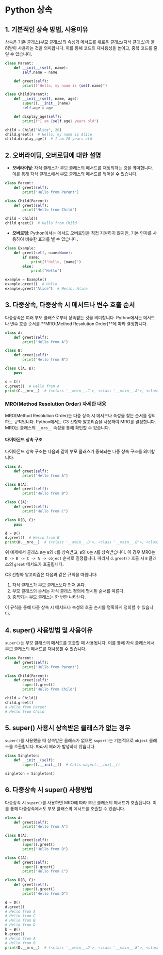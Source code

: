 # Python 상속

## 1. 기본적인 상속 방법, 사용이유
상속은 기존 클래스(부모 클래스)의 속성과 메서드를 새로운 클래스(자식 클래스)가 물려받아 사용하는 것을 의미합니다. 이를 통해 코드의 재사용성을 높이고, 중복 코드를 줄일 수 있습니다.

```python
class Parent:
    def __init__(self, name):
        self.name = name

    def greet(self):
        print(f"Hello, my name is {self.name}")

class Child(Parent):
    def __init__(self, name, age):
        super().__init__(name)
        self.age = age

    def display_age(self):
        print(f"I am {self.age} years old")

child = Child("Alice", 20)
child.greet()  # Hello, my name is Alice
child.display_age()  # I am 20 years old
```

## 2. 오버라이딩, 오버로딩에 대한 설명
- **오버라이딩**: 자식 클래스가 부모 클래스의 메서드를 재정의하는 것을 의미합니다. 이를 통해 자식 클래스에서 부모 클래스의 메서드를 덮어쓸 수 있습니다.

```python
class Parent:
    def greet(self):
        print("Hello from Parent")

class Child(Parent):
    def greet(self):
        print("Hello from Child")

child = Child()
child.greet()  # Hello from Child
```

- **오버로딩**: Python에서는 메서드 오버로딩을 직접 지원하지 않지만, 기본 인자를 사용하여 비슷한 효과를 낼 수 있습니다.

```python
class Example:
    def greet(self, name=None):
        if name:
            print(f"Hello, {name}")
        else:
            print("Hello")

example = Example()
example.greet()  # Hello
example.greet("Alice")  # Hello, Alice
```

## 3. 다중상속, 다중상속 시 메서드나 변수 호출 순서
다중상속은 여러 부모 클래스로부터 상속받는 것을 의미합니다. Python에서는 메서드나 변수 호출 순서를 **MRO(Method Resolution Order)**에 따라 결정합니다.

```python
class A:
    def greet(self):
        print("Hello from A")

class B:
    def greet(self):
        print("Hello from B")

class C(A, B):
    pass

c = C()
c.greet()  # Hello from A
print(C.__mro__)  # (<class '__main__.C'>, <class '__main__.A'>, <class '__main__.B'>, <class 'object'>)
```

### MRO(Method Resolution Order) 자세한 내용

MRO(Method Resolution Order)는 다중 상속 시 메서드나 속성을 찾는 순서를 정의하는 규칙입니다. Python에서는 C3 선형화 알고리즘을 사용하여 MRO를 결정합니다. MRO는 클래스의 `__mro__` 속성을 통해 확인할 수 있습니다.

#### 다이아몬드 상속 구조

다이아몬드 상속 구조는 다음과 같이 부모 클래스가 중복되는 다중 상속 구조를 의미합니다.

```python
class A:
    def greet(self):
        print("Hello from A")

class B(A):
    def greet(self):
        print("Hello from B")

class C(A):
    def greet(self):
        print("Hello from C")

class D(B, C):
    pass

d = D()
d.greet()  # Hello from B
print(D.__mro__)  # (<class '__main__.D'>, <class '__main__.B'>, <class '__main__.C'>, <class '__main__.A'>, <class 'object'>)
```

위 예제에서 클래스 `D`는 `B`와 `C`를 상속받고, `B`와 `C`는 `A`를 상속받습니다. 이 경우 MRO는 `D -> B -> C -> A -> object` 순서로 결정됩니다. 따라서 `d.greet()` 호출 시 `B` 클래스의 `greet` 메서드가 호출됩니다.

C3 선형화 알고리즘은 다음과 같은 규칙을 따릅니다:
1. 자식 클래스가 부모 클래스보다 먼저 온다.
2. 부모 클래스의 순서는 자식 클래스 정의에 명시된 순서를 따른다.
3. 중복되는 부모 클래스는 한 번만 나타난다.

이 규칙을 통해 다중 상속 시 메서드나 속성의 호출 순서를 명확하게 정의할 수 있습니다.


## 4. super() 사용방법 및 사용이유
`super()`는 부모 클래스의 메서드를 호출할 때 사용됩니다. 이를 통해 자식 클래스에서 부모 클래스의 메서드를 재사용할 수 있습니다.

```python
class Parent:
    def greet(self):
        print("Hello from Parent")

class Child(Parent):
    def greet(self):
        super().greet()
        print("Hello from Child")

child = Child()
child.greet()
# Hello from Parent
# Hello from Child
```

## 5. super() 사용시 상속받은 클래스가 없는 경우
`super()`를 사용했을 때 상속받은 클래스가 없으면 `super()`는 기본적으로 `object` 클래스를 호출합니다. 따라서 에러가 발생하지 않습니다.

```python
class Singleton:
    def __init__(self):
        super().__init__()  # Calls object.__init__()

singleton = Singleton()
```

## 6. 다중상속 시 super() 사용방법

다중상속 시 `super()`를 사용하면 MRO에 따라 부모 클래스의 메서드가 호출됩니다. 이를 통해 다중상속에서도 부모 클래스의 메서드를 호출할 수 있습니다.

```python
class A:
    def greet(self):
        print("Hello from A")

class B(A):
    def greet(self):
        super().greet()
        print("Hello from B")

class C(A):
    def greet(self):
        super().greet()
        print("Hello from C")

class D(B, C):
    def greet(self):
        super().greet()
        print("Hello from D")

d = D()
d.greet()
# Hello from A
# Hello from C
# Hello from B
# Hello from D
b = B()
b.greet()
# Hello from A
# Hello from B
print(D.__mro__)  # (<class '__main__.D'>, <class '__main__.B'>, <class '__main__.C'>, <class '__main__.A'>, <class 'object'>)
```
